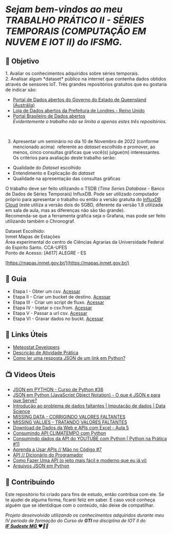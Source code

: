 <em><h1> Sejam bem-vindos ao meu TRABALHO PRÁTICO II - SÉRIES TEMPORAIS (COMPUTAÇÃO EM NUVEM E IOT II) do IFSMG. </h1></em> 


<h2> 🎯 Objetivo </h2>
1. Avaliar os conhecimentos adquiridos sobre séries temporais.
<br>
2. Analisar algum *dataset* público na internet que contenha dados obtidos através de sensores IoT.
Três grandes repositórios gratuitos que eu gostaria de indicar são:

- [Portal de Dados abertos do Governo do Estado de Queensland (Austrália)](https://www.data.qld.gov.au/)
- [Loja de Dados abertos da Prefeitura de Londres - Reino Unido](https://data.london.gov.uk/)
- [Portal Brasileiro de Dados abertos](https://dados.gov.br/)<br>
 <em>Evidentemente o trabalho não se limita a apenas estes três repositórios.</em>
<br>

3. Apresentar um seminário no dia 10 de Novembro de 2022 (conforme mencionado acima)  referente ao *dataset* escolhido e promover, ao menos, cinco consultas gráficas que você(s) julgue(m) interessantes.
Os critérios para avaliação deste trabalho serão:

- Qualidade do *Dataset* escolhido
- Entendimento e Explicação do *dataset*
- Qualidade na apresentação das consultas gráficas

O trabalho deve ser feito utilizando o TSDB (*Time Series Database* - Banco de Dados de Séries Temporais) InfluxDB. Pode ser utilizado computador próprio para apresentar o trabalho ou então a versão gratuita do [InfluxDB Cloud](https://cloud2.influxdata.com/signup) (este utiliza a versão dois do SGBD, diferente da versão 1.8 utilizada em sala de aula, mas as diferenças não são tão grande).
<br>
Recomenda-se que a ferramenta gráfica seja o Grafana, mas pode ser feito utilizando também o Chronograf.

<p>
  
  Dataset Escolhido:<br>
  Inmet Mapas de Estações<br>
  Área experimental do centro de Ciências Agrarias da Universidade Federal do Espirito Santo. CCA-UFES<br>
 Ponto de Acesso: [A617] ALEGRE - ES<br>

[https://mapas.inmet.gov.br/](https://mapas.inmet.gov.br/)
  
</p>



<h2 dir="auto"> 🚦 Guia </h2>
<ul dir="auto">
<li> Etapa I - Obter um csv. <a href=" https:// "> Acessar </a></li>
<li> Etapa II - Criar um bucket de destino. <a href=" https:// "> Acessar </a></li>
<li> Etapa III - Criar um script de fluxo. <a href=" https:// "> Acessar </a></li>
 
<li> Etapa IV - Injetar o csv.from. <a href=" https:// "> Acessar </a></li>
<li> Etapa V - Passar a url csv. <a href=" https:// "> Acessar </a></li>
<li> Etapa VI - Gravar dados no buckt. <a href=" https:// "> Acessar </a></li>
 
 
 
</ul>



<h2 dir="auto"> 🔗 Links Úteis </h2>
<ul dir="auto">
  <li><a href="https://dev.meteostat.net/"> Meteostat Developers </a></li>
  <li><a href="https://www.youtube.com/watch?v=rE6Q6eQDsO8"> Descrição de Atividade Prática </a></li>
  <li><a href="https://www.geeksforgeeks.org/how-to-read-a-json-response-from-a-link-in-python/"> Como ler uma resposta JSON de um link em Python? </a></li>

</ul>

<h2 dir="auto"> 📺 Videos Úteis </h2>
<ul dir="auto">
<li><a href="https://www.youtube.com/watch?v=Ga2p5hbNtyk"> JSON em PYTHON - Curso de Python #36 </a></li>
<li><a href="https://www.youtube.com/watch?v=-e7Jh2Cy3Os"> JSON em Python (JavaScript Object Notation) - O que é JSON e para que Serve? </a></li>
<li><a href="https://www.youtube.com/watch?v=0TIzjE40eZo"> Introdução ao problema de dados faltantes | Imputação de dados | Data Science </a></li>
<li><a href="https://www.youtube.com/watch?v=kg-9-2SurlM"> MISSING DATA - CORRIGINDO VALORES FALTANTES </a></li>
<li><a href="https://www.youtube.com/watch?v=oyNkmkAWvyM"> MISSING VALUES - TRATANDO VALORES FALTANTES </a></li>
<li><a href="https://www.youtube.com/watch?v=veXy4WmOE1Q"> Download de Dados da Web e APIs com Excel - Aula 5 </a></li>
<li><a href="https://www.youtube.com/watch?v=Rm1yjmj3yYc"> Consumindo API CLIMATEMPO com Python </a></li>
<li><a href="https://www.youtube.com/watch?v=olDCJ1w3FLM"> Consumindo dados da API do YOUTUBE com Python | Python na Prática #11 </a></li>
<li><a href="https://www.youtube.com/watch?v=lc0VOosnlAc"> Aprenda a Usar APIs // Mão no Código #7 </a></li>
<li><a href="https://www.youtube.com/watch?v=vGuqKIRWosk"> API // Dicionário do Programador </a></li>
<li><a href="https://www.youtube.com/watch?v=f7JWDLFhR_c"> Como Fazer Uma API (o jeito mais fácil e moderno que eu já vi) </a></li>
<li><a href="https://www.youtube.com/watch?v=jLybl-9vqZo"> Arquivos JSON em Python </a></li>
</ul>


<h2 dir="auto"> 🤝 Contribuindo </h2>

<p dir="auto">Este repositório foi criado para fins de estudo, então contribua com ele. Se te ajudei de alguma forma, ficarei feliz em
saber. E caso você conheça alguém que se identidique com o conteúdo, não deixe de compatilhar.</p>


<p dir="auto"> 
 <em>
  Projeto desenvolvido utilizando os conhecimentos adquiridos durante meu IV periodo de formação do Curso de <strong> GTI </strong>
  na disciplina de IOT II do <br>
  <a href="https://www.ifsudestemg.edu.br/muriae"> <strong> IF Sudeste MG </strong></a> ❤️💚💚
 </em> 
</p>
